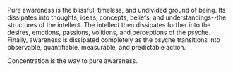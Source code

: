 Pure awareness is the blissful, timeless, and undivided ground of being. Its dissipates into thoughts, ideas, concepts, beliefs, and understandings--the structures of the intellect. The intellect then dissipates further into the desires, emotions, passions, volitions, and perceptions of the psyche. Finally, awareness is dissipated completely as the psyche transitions into observable, quantifiable, measurable, and predictable action.

Concentration is the way to pure awareness. 

